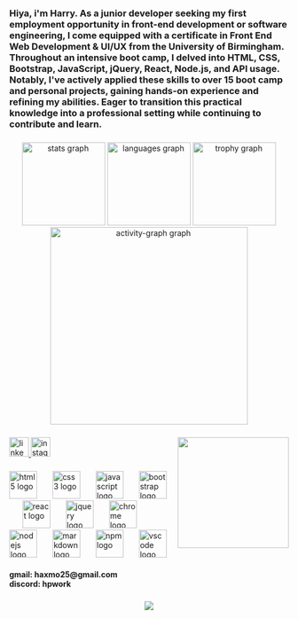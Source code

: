 <h3 align="left">Hiya, i'm Harry. As a junior developer seeking my first employment opportunity in front-end development or software engineering, I come equipped with a certificate in Front End Web Development & UI/UX from the University of Birmingham. Throughout an intensive boot camp, I delved into HTML, CSS, Bootstrap, JavaScript, jQuery, React, Node.js, and API usage. Notably, I've actively applied these skills to over 15 boot camp and personal projects, gaining hands-on experience and refining my abilities. Eager to transition this practical knowledge into a professional setting while continuing to contribute and learn.</h3>

###

<div align="center">
  <img src="https://github-readme-stats.vercel.app/api?username=hpro97&hide_title=false&hide_rank=false&show_icons=true&include_all_commits=true&count_private=true&disable_animations=false&theme=dracula&locale=en&hide_border=false" height="150" alt="stats graph"  />
  <img src="https://github-readme-stats.vercel.app/api/top-langs?username=hpro97&locale=en&hide_title=false&layout=compact&card_width=320&langs_count=5&theme=dracula&hide_border=false" height="150" alt="languages graph"  />
  <img src="https://github-profile-trophy.vercel.app?username=hpro97&column=4&row=2&theme=dracula" height="150" alt="trophy graph"  />
  <img src="https://github-readme-activity-graph.vercel.app/graph?username=hpro97&theme=dracula&area=false" height="356" alt="activity-graph graph"  />
</div>

###

<img align="right" height="200" src="https://media.licdn.com/dms/image/D4E35AQGHk6DpjfXojQ/profile-framedphoto-shrink_200_200/0/1709765190058?e=1710864000&v=beta&t=kDdu1lYwFEDfWsq_7IHrh3AeMuw6JxvfpFIw8s2Hfi8"  />

###

<div align="left">
  <a href="https://www.linkedin.com/in/harryprobert/" target="_blank">
    <img src="https://img.shields.io/static/v1?message=LinkedIn&logo=linkedin&label=&color=0077B5&logoColor=white&labelColor=&style=for-the-badge" height="35" alt="linkedin logo"  />
  </a>
  <!---
  <a href="haxmo25@gmail.com" target="_blank">
    <img src="https://img.shields.io/static/v1?message=Gmail&logo=gmail&label=&color=D14836&logoColor=white&labelColor=&style=for-the-badge" height="35" alt="gmail logo"  />
  </a>
  <a href="hpwork" target="_blank">
    <img src="https://img.shields.io/static/v1?message=Discord&logo=discord&label=&color=7289DA&logoColor=white&labelColor=&style=for-the-badge" height="35" alt="discord logo"  />
  </a>
  -->
  <a href="https://www.instagram.com/filthyflasher/?hl=en" target="_blank">
    <img src="https://img.shields.io/static/v1?message=Instagram&logo=instagram&label=&color=E4405F&logoColor=white&labelColor=&style=for-the-badge" height="35" alt="instagram logo"  />
  </a>
</div>

###

<div align="left">
  <img src="https://cdn.jsdelivr.net/gh/devicons/devicon/icons/html5/html5-original.svg" height="50" alt="html5 logo"  />
  <img width="20" />
  <img src="https://cdn.jsdelivr.net/gh/devicons/devicon/icons/css3/css3-original.svg" height="50" alt="css3 logo"  />
  <img width="20" />
  <img src="https://cdn.jsdelivr.net/gh/devicons/devicon/icons/javascript/javascript-original.svg" height="50" alt="javascript logo"  />
  <img width="20" />
  <img src="https://cdn.jsdelivr.net/gh/devicons/devicon/icons/bootstrap/bootstrap-original.svg" height="50" alt="bootstrap logo"  />
  <img width="20" />
  <img src="https://cdn.jsdelivr.net/gh/devicons/devicon/icons/react/react-original.svg" height="50" alt="react logo"  />
  <img width="20" />
  <img src="https://cdn.jsdelivr.net/gh/devicons/devicon/icons/jquery/jquery-original.svg" height="50" alt="jquery logo"  />
  <img width="20" />
  <img src="https://cdn.jsdelivr.net/gh/devicons/devicon/icons/chrome/chrome-original.svg" height="50" alt="chrome logo"  />
  <img width="20" />
  <img src="https://cdn.jsdelivr.net/gh/devicons/devicon/icons/nodejs/nodejs-original.svg" height="50" alt="nodejs logo"  />
  <img width="20" />
  <img src="https://cdn.jsdelivr.net/gh/devicons/devicon/icons/markdown/markdown-original.svg" height="50" alt="markdown logo"  />
  <img width="20" />
  <img src="https://cdn.jsdelivr.net/gh/devicons/devicon/icons/npm/npm-original-wordmark.svg" height="50" alt="npm logo"  />
  <img width="20" />
  <img src="https://cdn.jsdelivr.net/gh/devicons/devicon/icons/vscode/vscode-original.svg" height="50" alt="vscode logo"  />
</div>

<h4 align="left">
  gmail: haxmo25@gmail.com
  <br>
  discord: hpwork
</h4>

<!---
###

<br clear="both">

<img src="https://raw.githubusercontent.com/hpro97/hpro97/output/snake.svg" alt="Snake animation" />
-->
###

<div align="center">
  <img src="https://profile-counter.glitch.me/hpro97/count.svg?"  />
</div>

###
